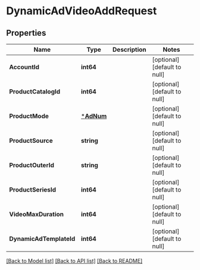 # DynamicAdVideoAddRequest

## Properties
Name | Type | Description | Notes
------------ | ------------- | ------------- | -------------
**AccountId** | **int64** |  | [optional] [default to null]
**ProductCatalogId** | **int64** |  | [optional] [default to null]
**ProductMode** | [***AdNum**](AdNum.md) |  | [optional] [default to null]
**ProductSource** | **string** |  | [optional] [default to null]
**ProductOuterId** | **string** |  | [optional] [default to null]
**ProductSeriesId** | **int64** |  | [optional] [default to null]
**VideoMaxDuration** | **int64** |  | [optional] [default to null]
**DynamicAdTemplateId** | **int64** |  | [optional] [default to null]

[[Back to Model list]](../README.md#documentation-for-models) [[Back to API list]](../README.md#documentation-for-api-endpoints) [[Back to README]](../README.md)


